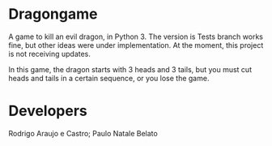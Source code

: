 # Dragongame

A game to kill an evil dragon, in Python 3. The version is Tests branch works fine, but other ideas were under implementation. At the moment, this project is not receiving updates.

In this game, the dragon starts with 3 heads and 3 tails, but you must cut heads and tails in a certain sequence, or you lose the game.

# Developers
Rodrigo Araujo e Castro;
Paulo Natale Belato
